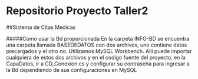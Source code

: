 # Repositorio Proyecto Taller2
##Sistema de Citas Medicas 

#####Como usar la Bd proporcionada
En la carpeta INFO-BD se encuentra una carpeta llamada BASEDEDATOS con dos archivos, uno contiene datos precargados y el otro no.
Utilizamos MySQL Workbench. Allí puede importar cualquiera de estos dos archivos y en el codigo fuente del proyecto, en la CapaDatos, 
ir a CD_Conexion.cs y configurar su contraseña para ingresar a la Bd dependiendo de sus configuraciones en MySQL
 
